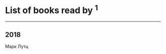 # List of books read by [](https://plus.google.com/111832227548183917963)<sup>1</sup>
---

## 2018

Марк Лутц



